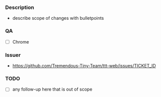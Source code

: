 ### Description
- describe scope of changes with bulletpoints

### QA
- [ ] Chrome

### Issuer
- https://github.com/Tremendous-Tiny-Team/ttt-web/issues/TICKET_ID

### TODO
- [ ] any follow-up here that is out of scope
